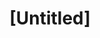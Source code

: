 ---
pid: CH1053
title: "[Untitled]"
location_transcription: 
zipcode: 
outside_phl: 
neighborhood: 
age: 
age_range: 
instagram: 
image_file_name: CH_1053.jpg
proposal_transcription: History is history it makes us who we are
topic: History
topic_summary: '0'
type: Other No Form
keywords_other: History
credit: 
image_labels: 
twitter: 
facebook: 
permalink: "/monuments/ch1053/"
layout: item-page
---